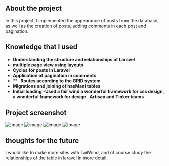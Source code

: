 ## About the project
In this project, I implemented the appearance of posts from the database,
as well as the creation of posts, adding comments in each post and pagination.


## Knowledge that I used

- **Understanding the structure and relationships of Laravel**
- **multiple page view using layouts**
- **Cycles for posts in Laravel**
- **Application of pagination in comments**
- **- **Routes according to the GRID system**
- **Migrations and joining of hasMani tables**
- **Initial loading**
-**Used a fair wind a wonderful framework for css design, a wonderful framework for design**
-**Artisan and Tinker teams**

## Project screenshot
![image](https://user-images.githubusercontent.com/67556607/194828426-5877bebd-ba00-45b5-9746-d1dd69e22ec0.png)
![image](https://user-images.githubusercontent.com/67556607/194828448-1609b26a-8f08-45d6-a8a0-0fc4e8cc2399.png)
![image](https://user-images.githubusercontent.com/67556607/194828564-4b27c641-abad-4972-bac1-4df292885720.png)
![image](https://user-images.githubusercontent.com/67556607/194828589-0c0ac416-3cac-4141-8973-e3d52b7d82ab.png)

## thoughts for the future
I would like to make more sites with TailWind, and of course study the relationships of the table in laravel in more detail.

